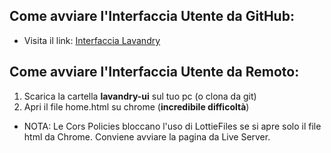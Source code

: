 ## Come avviare l'Interfaccia Utente da GitHub:
* Visita il link: [Interfaccia Lavandry](https://is-g22.github.io/lavandry-ui/#/)


## Come avviare l'Interfaccia Utente da Remoto:
1. Scarica la cartella **lavandry-ui** sul tuo pc (o clona da git)
2. Apri il file home.html su chrome (**incredibile difficoltà**)
* NOTA: Le Cors Policies bloccano l'uso di LottieFiles se si apre solo il file html da Chrome. Conviene avviare la pagina da Live Server.
